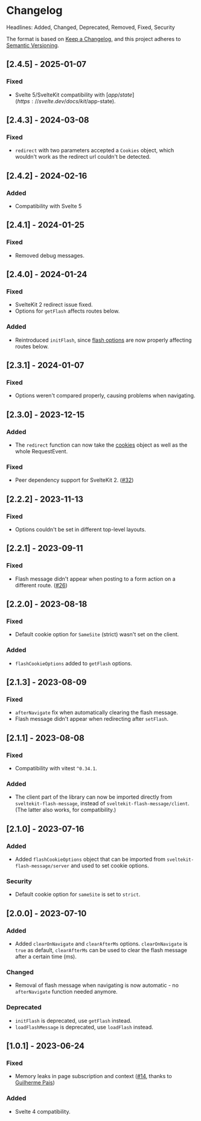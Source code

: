 # Changelog

Headlines: Added, Changed, Deprecated, Removed, Fixed, Security

The format is based on [Keep a Changelog](https://keepachangelog.com/en/1.0.0/),
and this project adheres to [Semantic Versioning](https://semver.org/spec/v2.0.0.html).

## [2.4.5] - 2025-01-07

### Fixed

- Svelte 5/SvelteKit compatibility with [$app/state](https://svelte.dev/docs/kit/$app-state).

## [2.4.3] - 2024-03-08

### Fixed

- `redirect` with two parameters accepted a `Cookies` object, which wouldn't work as the redirect url couldn't be detected.

## [2.4.2] - 2024-02-16

### Added

- Compatibility with Svelte 5

## [2.4.1] - 2024-01-25

### Fixed

- Removed debug messages.

## [2.4.0] - 2024-01-24

### Fixed

- SvelteKit 2 redirect issue fixed.
- Options for `getFlash` affects routes below.

### Added

- Reintroduced `initFlash`, since [flash options](https://github.com/ciscoheat/sveltekit-flash-message?tab=readme-ov-file#flash-message-options) are now properly affecting routes below.

## [2.3.1] - 2024-01-07

### Fixed

- Options weren't compared properly, causing problems when navigating.

## [2.3.0] - 2023-12-15

### Added

- The `redirect` function can now take the [cookies](https://kit.svelte.dev/docs/load#cookies) object as well as the whole RequestEvent.

### Fixed

- Peer dependency support for SvelteKit 2. ([#32](https://github.com/ciscoheat/sveltekit-flash-message/issues/32))

## [2.2.2] - 2023-11-13

### Fixed

- Options couldn't be set in different top-level layouts.

## [2.2.1] - 2023-09-11

### Fixed

- Flash message didn't appear when posting to a form action on a different route. ([#26](https://github.com/ciscoheat/sveltekit-flash-message/issues/26))

## [2.2.0] - 2023-08-18

### Fixed

- Default cookie option for `SameSite` (strict) wasn't set on the client.

### Added

- `flashCookieOptions` added to `getFlash` options.

## [2.1.3] - 2023-08-09

### Fixed

- `afterNavigate` fix when automatically clearing the flash message.
- Flash message didn't appear when redirecting after `setFlash`.

## [2.1.1] - 2023-08-08

### Fixed

- Compatibility with vitest `^0.34.1`.

### Added

- The client part of the library can now be imported directly from `sveltekit-flash-message`, instead of `sveltekit-flash-message/client`. (The latter also works, for compatibility.)

## [2.1.0] - 2023-07-16

### Added

- Added `flashCookieOptions` object that can be imported from `sveltekit-flash-message/server` and used to set cookie options.

### Security

- Default cookie option for `sameSite` is set to `strict`.

## [2.0.0] - 2023-07-10

### Added

- Added `clearOnNavigate` and `clearAfterMs` options. `clearOnNavigate` is `true` as default, `clearAfterMs` can be used to clear the flash message after a certain time (ms).

### Changed

- Removal of flash message when navigating is now automatic - no `afterNavigate` function needed anymore.

### Deprecated

- `initFlash` is deprecated, use `getFlash` instead.
- `loadFlashMessage` is deprecated, use `loadFlash` instead.

## [1.0.1] - 2023-06-24

### Fixed

- Memory leaks in page subscription and context ([#14](https://github.com/ciscoheat/sveltekit-flash-message/pull/14/files), thanks to [Guilherme Pais](https://github.com/stLmpp))

### Added

- Svelte 4 compatibility.
